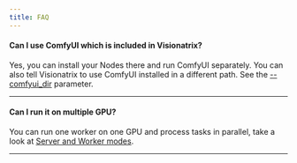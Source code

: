 ```yaml
---
title: FAQ
---
```


#### Can I use ComfyUI which is included in Visionatrix?

Yes, you can install your Nodes there and run ComfyUI separately. You
can also tell Visionatrix to use ComfyUI installed in a different path.
See the
[\--comfyui_dir](AdminManual/command_line_options.md#common-options-for-multiple-commands)
parameter.

---

#### Can I run it on multiple GPU?

You can run one worker on one GPU and process tasks in parallel, take
a look at [Server and Worker modes](AdminManual/WorkingModes/working_modes.md#server).

---
